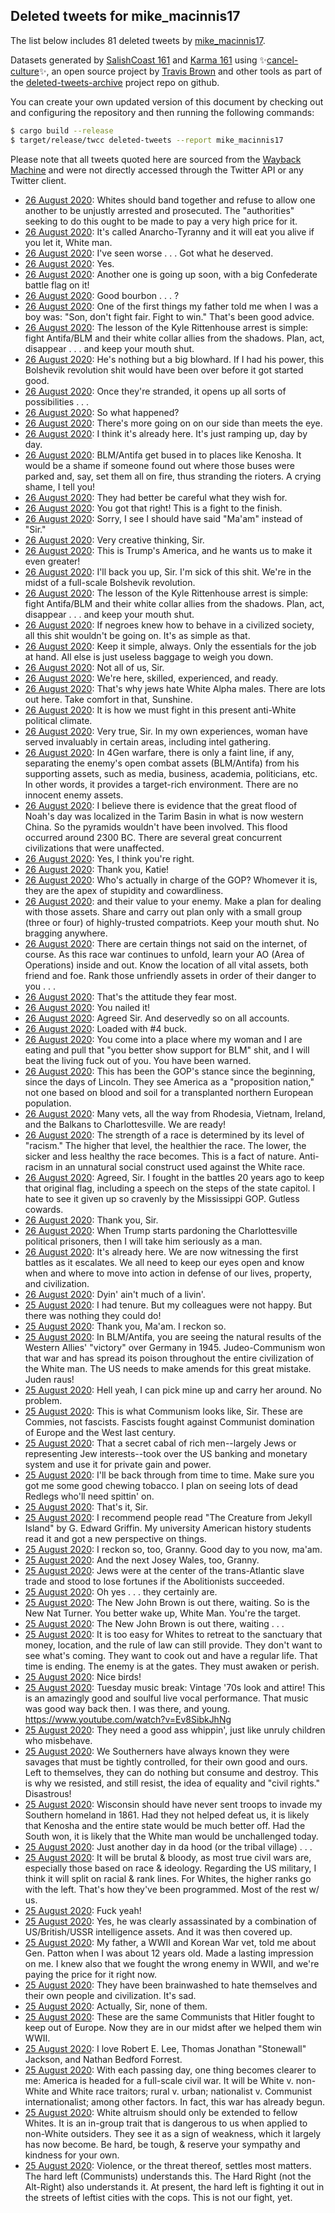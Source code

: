 ## Deleted tweets for mike_macinnis17

The list below includes 81 deleted tweets by
[mike_macinnis17](https://twitter.com/mike_macinnis17).


Datasets generated by [SalishCoast 161](https://twitter.com/SalishCoastA) and [Karma 161](https://twitter.com/KarmaOneSixOne) using ✨[cancel-culture](https://github.com/travisbrown/cancel-culture)✨, an open source project by [Travis Brown](https://twitter.com/travisbrown) and other tools as part of the [deleted-tweets-archive](https://github.com/salcoast/deleted-tweets-archive/) project repo on github.

You can create your own updated version of this document by checking out and configuring the
repository and then running the following commands:

```bash
$ cargo build --release
$ target/release/twcc deleted-tweets --report mike_macinnis17
```

Please note that all tweets quoted here are sourced from the
[Wayback Machine](https://web.archive.org) and were not directly accessed through the Twitter API or
any Twitter client.

* [26 August 2020](https://web.archive.org/web/20200826220535/https://twitter.com/mike_macinnis17/status/1298743140652683264): Whites should band together and refuse to allow one another to be unjustly arrested and prosecuted. The "authorities" seeking to do this ought to be made to pay a very high price for it.
* [26 August 2020](https://web.archive.org/web/20200826220109/https://twitter.com/mike_macinnis17/status/1298741806125875200): It's called Anarcho-Tyranny and it will eat you alive if you let it, White man.
* [26 August 2020](https://web.archive.org/web/20200826195735/https://twitter.com/mike_macinnis17/status/1298710768905379851): I've seen worse . . . Got what he deserved.
* [26 August 2020](https://web.archive.org/web/20200826195454/https://twitter.com/mike_macinnis17/status/1298708852171395073): Yes.
* [26 August 2020](https://web.archive.org/web/20200826195250/https://twitter.com/mike_macinnis17/status/1298708683912671234): Another one is going up soon, with a big Confederate battle flag on it!
* [26 August 2020](https://web.archive.org/web/20200826194940/https://twitter.com/mike_macinnis17/status/1298707901624680450): Good bourbon . . . ?
* [26 August 2020](https://web.archive.org/web/20200826194939/https://twitter.com/mike_macinnis17/status/1298707752793997312): One of the first things my father told me when I was a boy was: "Son, don't fight fair. Fight to win." That's been good advice.
* [26 August 2020](https://web.archive.org/web/20200826192251/https://twitter.com/mike_macinnis17/status/1298702223900200960): The lesson of the Kyle Rittenhouse arrest is simple: fight Antifa/BLM and their white collar allies from the shadows. Plan, act, disappear . . . and keep your mouth shut.
* [26 August 2020](https://web.archive.org/web/20200826191632/https://twitter.com/mike_macinnis17/status/1298700752798404608): He's nothing but a big blowhard. If I had his power, this Bolshevik revolution shit would have been over before it got started good.
* [26 August 2020](https://web.archive.org/web/20200826191301/https://twitter.com/mike_macinnis17/status/1298699844802945024): Once they're stranded, it opens up all sorts of possibilities . . .
* [26 August 2020](https://web.archive.org/web/20200826191243/https://twitter.com/mike_macinnis17/status/1298699460994715650): So what happened?
* [26 August 2020](https://web.archive.org/web/20200826190635/https://twitter.com/mike_macinnis17/status/1298697970712342529): There's more going on on our side than meets the eye.
* [26 August 2020](https://web.archive.org/web/20200826190635/https://twitter.com/mike_macinnis17/status/1298697970712342529): I think it's already here. It's just ramping up, day by day.
* [26 August 2020](https://web.archive.org/web/20200826190432/https://twitter.com/mike_macinnis17/status/1298697440434954240): BLM/Antifa get bused in to places like Kenosha. It would be a shame if someone found out where those buses were parked and, say, set them all on fire, thus stranding the rioters. A crying shame, I tell you!
* [26 August 2020](https://web.archive.org/web/20200826190049/https://twitter.com/mike_macinnis17/status/1298696668125175813): They had better be careful what they wish for.
* [26 August 2020](https://web.archive.org/web/20200826185905/https://twitter.com/mike_macinnis17/status/1298696336540233728): You got that right! This is a fight to the finish.
* [26 August 2020](https://web.archive.org/web/20200826185824/https://twitter.com/mike_macinnis17/status/1298696143744860160): Sorry, I see I should have said "Ma'am" instead of "Sir."
* [26 August 2020](https://web.archive.org/web/20200826185616/https://twitter.com/mike_macinnis17/status/1298695655284543488): Very creative thinking, Sir.
* [26 August 2020](https://web.archive.org/web/20200826185143/https://twitter.com/mike_macinnis17/status/1298694472746713089): This is Trump's America, and he wants us to make it even greater!
* [26 August 2020](https://web.archive.org/web/20200826182710/https://twitter.com/mike_macinnis17/status/1298688164786126848): I'll back you up, Sir. I'm sick of this shit. We're in the midst of a full-scale Bolshevik revolution.
* [26 August 2020](https://web.archive.org/web/20200826182251/https://twitter.com/mike_macinnis17/status/1298687183545462784): The lesson of the Kyle Rittenhouse arrest is simple: fight Antifa/BLM and their white collar allies from the shadows. Plan, act, disappear . . . and keep your mouth shut.
* [26 August 2020](https://web.archive.org/web/20200826181219/https://twitter.com/mike_macinnis17/status/1298684518308540416): If negroes knew how to behave in a civilized society, all this shit wouldn't be going on. It's as simple as that.
* [26 August 2020](https://web.archive.org/web/20200826155731/https://twitter.com/mike_macinnis17/status/1298650622284017665): Keep it simple, always. Only the essentials for the job at hand. All else is just useless baggage to weigh you down.
* [26 August 2020](https://web.archive.org/web/20200826155549/https://twitter.com/mike_macinnis17/status/1298649824212815872): Not all of us, Sir.
* [26 August 2020](https://web.archive.org/web/20200826155152/https://twitter.com/mike_macinnis17/status/1298649118521212930): We're here, skilled, experienced, and ready.
* [26 August 2020](https://web.archive.org/web/20200826154521/https://twitter.com/mike_macinnis17/status/1298647657242488832): That's why jews hate White Alpha males. There are lots out here. Take comfort in that, Sunshine.
* [26 August 2020](https://web.archive.org/web/20200826154118/https://twitter.com/mike_macinnis17/status/1298646483772686336): It is how we must fight in this present anti-White political climate.
* [26 August 2020](https://web.archive.org/web/20200826153309/https://twitter.com/mike_macinnis17/status/1298644342458871808): Very true, Sir. In my own experiences, woman have served invaluably in certain areas, including intel gathering.
* [26 August 2020](https://web.archive.org/web/20200826030439/https://twitter.com/mike_macinnis17/status/1298456108508442624): In 4Gen warfare, there is only a faint line, if any, separating the enemy's open combat assets (BLM/Antifa) from his supporting assets, such as media, business, academia, politicians, etc. In other words, it provides a target-rich environment. There are no innocent enemy assets.
* [26 August 2020](https://web.archive.org/web/20200826025900/https://twitter.com/mike_macinnis17/status/1298454676329832448): I believe there is evidence that the great flood of Noah's day was localized in the Tarim Basin in what is now western China. So the pyramids wouldn't have been involved. This flood occurred around 2300 BC. There are several great concurrent civilizations that were unaffected.
* [26 August 2020](https://web.archive.org/web/20200826024449/https://twitter.com/mike_macinnis17/status/1298451064354516992): Yes, I think you're right.
* [26 August 2020](https://web.archive.org/web/20200826024043/https://twitter.com/mike_macinnis17/status/1298450135387484160): Thank you, Katie!
* [26 August 2020](https://web.archive.org/web/20200826024020/https://twitter.com/mike_macinnis17/status/1298449909419450370): Who's actually in charge of the GOP? Whomever it is, they are the apex of stupidity and cowardliness.
* [26 August 2020](https://web.archive.org/web/20200826023806/https://twitter.com/mike_macinnis17/status/1298449539708248065): and their value to your enemy. Make a plan for dealing with those assets. Share and carry out plan only with a small group (three or four) of highly-trusted compatriots. Keep your mouth shut. No bragging anywhere.
* [26 August 2020](https://web.archive.org/web/20200826023806/https://twitter.com/mike_macinnis17/status/1298449539708248065): There are certain things not said on the internet, of course. As this race war continues to unfold, learn your AO (Area of Operations) inside and out. Know the location of all vital assets, both friend and foe. Rank those unfriendly assets in order of their danger to you . . .
* [26 August 2020](https://web.archive.org/web/20200826023236/https://twitter.com/mike_macinnis17/status/1298448199179329536): That's the attitude they fear most.
* [26 August 2020](https://web.archive.org/web/20200826021517/https://twitter.com/mike_macinnis17/status/1298443723764690944): You nailed it!
* [26 August 2020](https://web.archive.org/web/20200826021048/https://twitter.com/mike_macinnis17/status/1298442638480220160): Agreed Sir. And deservedly so on all accounts.
* [26 August 2020](https://web.archive.org/web/20200826020700/https://twitter.com/mike_macinnis17/status/1298441612935090177): Loaded with #4 buck.
* [26 August 2020](https://web.archive.org/web/20200826015648/https://twitter.com/mike_macinnis17/status/1298438938609082368): You come into a place where my woman and I are eating and pull that "you better show support for BLM" shit, and I will beat the living fuck out of you. You have been warned.
* [26 August 2020](https://web.archive.org/web/20200826014414/https://twitter.com/mike_macinnis17/status/1298436006950051840): This has been the GOP's stance since the beginning, since the days of Lincoln. They see America as a "proposition nation," not one based on blood and soil for a transplanted  northern European population.
* [26 August 2020](https://web.archive.org/web/20200826012653/https://twitter.com/mike_macinnis17/status/1298431515853049858): Many vets, all the way from Rhodesia, Vietnam, Ireland, and the Balkans to Charlottesville. We are ready!
* [26 August 2020](https://web.archive.org/web/20200826012051/https://twitter.com/mike_macinnis17/status/1298430120319946752): The strength of a race is determined by its level of "racism." The higher that level, the healthier the race. The lower, the sicker and less healthy the race becomes. This is a fact of nature. Anti-racism in an unnatural social construct used against the White race.
* [26 August 2020](https://web.archive.org/web/20200826011919/https://twitter.com/mike_macinnis17/status/1298429482076954624): Agreed, Sir. I fought in the battles 20 years ago to keep that original flag, including a speech on the steps of the state capitol. I hate to see it given up so cravenly by the Mississippi GOP. Gutless cowards.
* [26 August 2020](https://web.archive.org/web/20200826010507/https://twitter.com/mike_macinnis17/status/1298426065665298433): Thank you, Sir.
* [26 August 2020](https://web.archive.org/web/20200826010432/https://twitter.com/mike_macinnis17/status/1298425904394362881): When Trump starts pardoning the Charlottesville political prisoners, then I will take him seriously as a man.
* [26 August 2020](https://web.archive.org/web/20200826003805/https://twitter.com/mike_macinnis17/status/1298419288026611712): It's already here. We are now witnessing the first battles as it escalates. We all need to keep our eyes open and know when and where to move into action in defense of our lives, property, and civilization.
* [26 August 2020](https://web.archive.org/web/20200826002050/https://twitter.com/mike_macinnis17/status/1298414938822770688): Dyin' ain't much of a livin'.
* [25 August 2020](https://web.archive.org/web/20200825235952/https://twitter.com/mike_macinnis17/status/1298409593412956162): I had tenure. But my colleagues were not happy. But there was nothing they could do!
* [25 August 2020](https://web.archive.org/web/20200825235919/https://twitter.com/mike_macinnis17/status/1298409396393959424): Thank you, Ma'am. I reckon so.
* [25 August 2020](https://web.archive.org/web/20200825235541/https://twitter.com/mike_macinnis17/status/1298408586025078785): In BLM/Antifa, you are seeing the natural results of the Western Allies' "victory" over Germany in 1945. Judeo-Communism won that war and has spread its poison throughout the entire civilization of the White man. The US needs to make amends for this great mistake. Juden raus!
* [25 August 2020](https://web.archive.org/web/20200825234628/https://twitter.com/mike_macinnis17/status/1298406140452253702): Hell yeah, I can pick mine up and carry her around. No problem.
* [25 August 2020](https://web.archive.org/web/20200825234433/https://twitter.com/mike_macinnis17/status/1298405774599888896): This is what Communism looks like, Sir. These are Commies, not fascists. Fascists fought against Communist domination of Europe and the West last century.
* [25 August 2020](https://web.archive.org/web/20200825233400/https://twitter.com/mike_macinnis17/status/1298403001766420480): That a secret cabal of rich men--largely Jews or representing Jew interests--took over the US banking and monetary system and use it for private gain and power.
* [25 August 2020](https://web.archive.org/web/20200825233221/https://twitter.com/mike_macinnis17/status/1298402548362117127): I'll be back through from time to time. Make sure you got me some good chewing tobacco. I plan on seeing lots of dead Redlegs who'll need spittin' on.
* [25 August 2020](https://web.archive.org/web/20200825232815/https://twitter.com/mike_macinnis17/status/1298401748407717888): That's it, Sir.
* [25 August 2020](https://web.archive.org/web/20200825232736/https://twitter.com/mike_macinnis17/status/1298401604576706562): I recommend people read "The Creature from Jekyll Island" by G. Edward Griffin. My university American history students read it and got a new perspective on things.
* [25 August 2020](https://web.archive.org/web/20200825211646/https://twitter.com/mike_macinnis17/status/1298368420589834242): I reckon so, too, Granny. Good day to you now, ma'am.
* [25 August 2020](https://web.archive.org/web/20200825211244/https://twitter.com/mike_macinnis17/status/1298367618643091458): And the next Josey Wales, too, Granny.
* [25 August 2020](https://web.archive.org/web/20200825210309/https://twitter.com/mike_macinnis17/status/1298365223456387073): Jews were at the center of the trans-Atlantic slave trade and stood to lose fortunes if the Abolitionists succeeded.
* [25 August 2020](https://web.archive.org/web/20200825210156/https://twitter.com/mike_macinnis17/status/1298364910502641666): Oh yes . . . they certainly are.
* [25 August 2020](https://web.archive.org/web/20200825205424/https://twitter.com/mike_macinnis17/status/1298362776012947456): The New John Brown is out there, waiting. So is the New Nat Turner. You better wake up, White Man. You're the target.
* [25 August 2020](https://web.archive.org/web/20200825205304/https://twitter.com/mike_macinnis17/status/1298362525239726083): The New John Brown is out there, waiting . . .
* [25 August 2020](https://web.archive.org/web/20200825205152/https://twitter.com/mike_macinnis17/status/1298362355785621509): It is too easy for Whites to retreat to the sanctuary that money, location, and the rule of law can still provide. They don't want to see what's coming. They want to cook out and have a regular life. That time is ending. The enemy is at the gates. They must awaken or perish.
* [25 August 2020](https://web.archive.org/web/20200825201841/https://twitter.com/mike_macinnis17/status/1298353897602416642): Nice birds!
* [25 August 2020](https://web.archive.org/web/20200825201730/https://twitter.com/mike_macinnis17/status/1298353743193411584): Tuesday music break: Vintage '70s look and attire! This is an amazingly good and soulful live vocal performance. That music was good way back then. I was there, and young. https://www.youtube.com/watch?v=Ev8SibkJhNg
* [25 August 2020](https://web.archive.org/web/20200825194905/https://twitter.com/mike_macinnis17/status/1298345312919183362): They need a good ass whippin', just like unruly children who misbehave.
* [25 August 2020](https://web.archive.org/web/20200825174355/https://twitter.com/mike_macinnis17/status/1298315046553038857): We Southerners have always known they were savages that must be tightly controlled, for their own good and ours. Left to themselves, they can do nothing but consume and destroy. This is why we resisted, and still resist, the idea of equality and "civil rights." Disastrous!
* [25 August 2020](https://web.archive.org/web/20200825173724/https://twitter.com/mike_macinnis17/status/1298313450679152640): Wisconsin should have never sent troops to invade my Southern homeland in 1861. Had they not helped defeat us, it is likely that Kenosha and the entire state would be much better off. Had the South won, it is likely that the White man would be unchallenged today.
* [25 August 2020](https://web.archive.org/web/20200825171544/https://twitter.com/mike_macinnis17/status/1298307880832110593): Just another day in da hood (or the tribal village) . . .
* [25 August 2020](https://web.archive.org/web/20200825171242/https://twitter.com/mike_macinnis17/status/1298307103082389504): It will be brutal & bloody, as most true civil wars are, especially those based on race & ideology. Regarding the US military, I think it will split on racial & rank lines. For Whites, the higher ranks go with the left. That's how they've been programmed. Most of the rest w/ us.
* [25 August 2020](https://web.archive.org/web/20200825030321/https://twitter.com/mike_macinnis17/status/1298092207811883008): Fuck yeah!
* [25 August 2020](https://web.archive.org/web/20200825025750/https://twitter.com/mike_macinnis17/status/1298092020527804416): Yes, he was clearly assassinated by a combination of US/British/USSR intelligence assets. And it was then covered up.
* [25 August 2020](https://web.archive.org/web/20200825024939/https://twitter.com/mike_macinnis17/status/1298090057295777792): My father, a WWII and Korean War vet, told me about Gen. Patton when I was about 12 years old. Made a lasting impression on me. I knew also that we fought the wrong enemy in WWII, and we're paying the price for it right now.
* [25 August 2020](https://web.archive.org/web/20200825024626/https://twitter.com/mike_macinnis17/status/1298088640774430721): They have been brainwashed to hate themselves and their own people and civilization. It's sad.
* [25 August 2020](https://web.archive.org/web/20200825022049/https://twitter.com/mike_macinnis17/status/1298082799199518720): Actually, Sir, none of them.
* [25 August 2020](https://web.archive.org/web/20200825021936/https://twitter.com/mike_macinnis17/status/1298082342636883968): These are the same Communists that Hitler fought to keep out of Europe. Now they are in our midst after we helped them win WWII.
* [25 August 2020](https://web.archive.org/web/20200825030321/https://twitter.com/mike_macinnis17/status/1298092207811883008): I love Robert E. Lee, Thomas Jonathan "Stonewall" Jackson, and Nathan Bedford Forrest.
* [25 August 2020](https://web.archive.org/web/20200825171242/https://twitter.com/mike_macinnis17/status/1298307103082389504): With each passing day, one thing becomes clearer to me: America is headed for a full-scale civil war. It will be White v. non-White and White race traitors; rural v. urban; nationalist v. Communist internationalist; among other factors. In fact, this war has already begun.
* [25 August 2020](https://web.archive.org/web/20200825024626/https://twitter.com/mike_macinnis17/status/1298088640774430721): White altruism should only be extended to fellow Whites. It is an in-group trait that is dangerous to us when applied to non-White outsiders. They see it as a sign of weakness, which it largely has now become. Be hard, be tough, & reserve your sympathy and kindness for your own.
* [25 August 2020](https://web.archive.org/web/20200825232815/https://twitter.com/mike_macinnis17/status/1298401748407717888): Violence, or the threat thereof, settles most matters. The hard left (Communists) understands this. The Hard Right (not the Alt-Right) also understands it. At present, the hard left is fighting it out in the streets of leftist cities with the cops. This is not our fight, yet.
